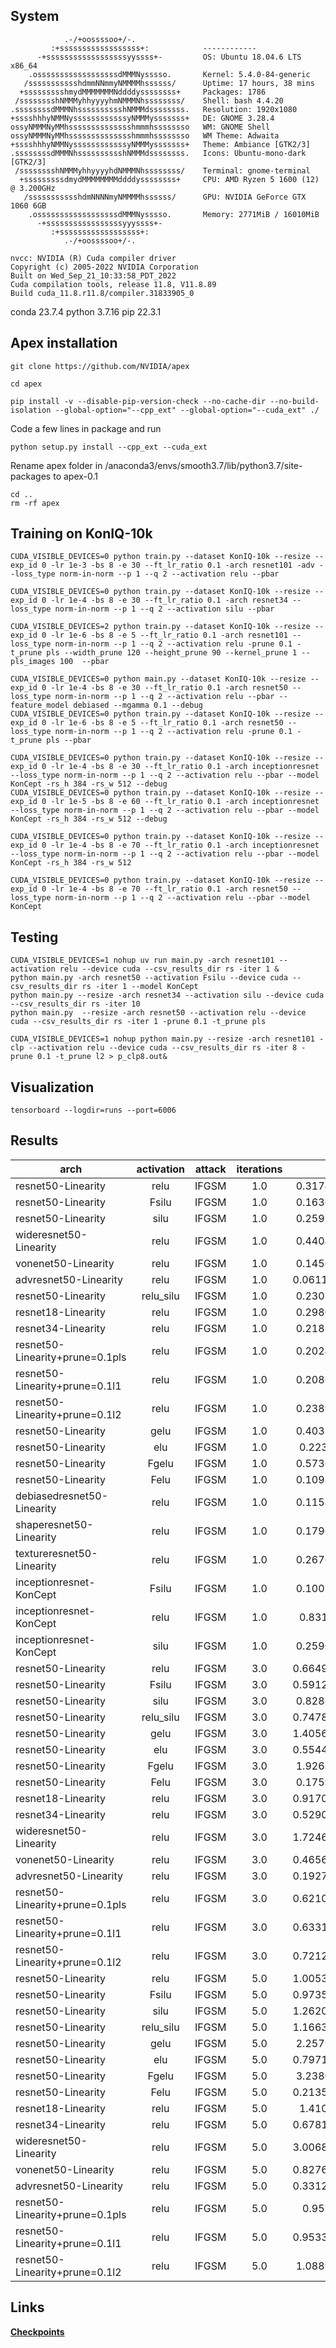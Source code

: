 ## System
```
            .-/+oossssoo+/-.               
         :+ssssssssssssssssss+:            ------------ 
      -+ssssssssssssssssssyyssss+-         OS: Ubuntu 18.04.6 LTS x86_64 
    .ossssssssssssssssssdMMMNysssso.       Kernel: 5.4.0-84-generic 
   /ssssssssssshdmmNNmmyNMMMMhssssss/      Uptime: 17 hours, 38 mins 
  +ssssssssshmydMMMMMMMNddddyssssssss+     Packages: 1786 
 /sssssssshNMMMyhhyyyyhmNMMMNhssssssss/    Shell: bash 4.4.20 
.ssssssssdMMMNhsssssssssshNMMMdssssssss.   Resolution: 1920x1080 
+sssshhhyNMMNyssssssssssssyNMMMysssssss+   DE: GNOME 3.28.4 
ossyNMMMNyMMhsssssssssssssshmmmhssssssso   WM: GNOME Shell 
ossyNMMMNyMMhsssssssssssssshmmmhssssssso   WM Theme: Adwaita 
+sssshhhyNMMNyssssssssssssyNMMMysssssss+   Theme: Ambiance [GTK2/3] 
.ssssssssdMMMNhsssssssssshNMMMdssssssss.   Icons: Ubuntu-mono-dark [GTK2/3] 
 /sssssssshNMMMyhhyyyyhdNMMMNhssssssss/    Terminal: gnome-terminal 
  +sssssssssdmydMMMMMMMMddddyssssssss+     CPU: AMD Ryzen 5 1600 (12) @ 3.200GHz 
   /ssssssssssshdmNNNNmyNMMMMhssssss/      GPU: NVIDIA GeForce GTX 1060 6GB 
    .ossssssssssssssssssdMMMNysssso.       Memory: 2771MiB / 16010MiB 
      -+sssssssssssssssssyyyssss+- 
         :+ssssssssssssssssss+:                                   
            .-/+oossssoo+/-. 
```
```
nvcc: NVIDIA (R) Cuda compiler driver
Copyright (c) 2005-2022 NVIDIA Corporation
Built on Wed_Sep_21_10:33:58_PDT_2022
Cuda compilation tools, release 11.8, V11.8.89
Build cuda_11.8.r11.8/compiler.31833905_0
```

conda 23.7.4
python 3.7.16
pip 22.3.1

## Apex installation
```
git clone https://github.com/NVIDIA/apex
```
```
cd apex
```
```
pip install -v --disable-pip-version-check --no-cache-dir --no-build-isolation --global-option="--cpp_ext" --global-option="--cuda_ext" ./
```
Code a few lines in package and run
```
python setup.py install --cpp_ext --cuda_ext
```
Rename apex folder in /anaconda3/envs/smooth3.7/lib/python3.7/site-packages to apex-0.1
```
cd ..
rm -rf apex
```

## Training on KonIQ-10k
```
CUDA_VISIBLE_DEVICES=0 python train.py --dataset KonIQ-10k --resize --exp_id 0 -lr 1e-3 -bs 8 -e 30 --ft_lr_ratio 0.1 -arch resnet101 -adv --loss_type norm-in-norm --p 1 --q 2 --activation relu --pbar

CUDA_VISIBLE_DEVICES=0 python train.py --dataset KonIQ-10k --resize --exp_id 0 -lr 1e-4 -bs 8 -e 30 --ft_lr_ratio 0.1 -arch resnet34 --loss_type norm-in-norm --p 1 --q 2 --activation silu --pbar

CUDA_VISIBLE_DEVICES=2 python train.py --dataset KonIQ-10k --resize --exp_id 0 -lr 1e-6 -bs 8 -e 5 --ft_lr_ratio 0.1 -arch resnet101 --loss_type norm-in-norm --p 1 --q 2 --activation relu -prune 0.1 -t_prune pls --width_prune 120 --height_prune 90 --kernel_prune 1 --pls_images 100  --pbar 

CUDA_VISIBLE_DEVICES=0 python main.py --dataset KonIQ-10k --resize --exp_id 0 -lr 1e-4 -bs 8 -e 30 --ft_lr_ratio 0.1 -arch resnet50 --loss_type norm-in-norm --p 1 --q 2 --activation relu --pbar --feature_model debiased --mgamma 0.1 --debug
CUDA_VISIBLE_DEVICES=0 python train.py --dataset KonIQ-10k --resize --exp_id 0 -lr 1e-6 -bs 8 -e 5 --ft_lr_ratio 0.1 -arch resnet50 --loss_type norm-in-norm --p 1 --q 2 --activation relu -prune 0.1 -t_prune pls --pbar

CUDA_VISIBLE_DEVICES=0 python train.py --dataset KonIQ-10k --resize --exp_id 0 -lr 1e-4 -bs 8 -e 30 --ft_lr_ratio 0.1 -arch inceptionresnet --loss_type norm-in-norm --p 1 --q 2 --activation relu --pbar --model KonCept -rs_h 384 -rs_w 512 --debug
CUDA_VISIBLE_DEVICES=0 python train.py --dataset KonIQ-10k --resize --exp_id 0 -lr 1e-5 -bs 8 -e 60 --ft_lr_ratio 0.1 -arch inceptionresnet --loss_type norm-in-norm --p 1 --q 2 --activation relu --pbar --model KonCept -rs_h 384 -rs_w 512 --debug

CUDA_VISIBLE_DEVICES=0 python train.py --dataset KonIQ-10k --resize --exp_id 0 -lr 1e-4 -bs 8 -e 70 --ft_lr_ratio 0.1 -arch inceptionresnet --loss_type norm-in-norm --p 1 --q 2 --activation relu --pbar --model KonCept -rs_h 384 -rs_w 512

CUDA_VISIBLE_DEVICES=0 python train.py --dataset KonIQ-10k --resize --exp_id 0 -lr 1e-4 -bs 8 -e 70 --ft_lr_ratio 0.1 -arch resnet50 --loss_type norm-in-norm --p 1 --q 2 --activation relu --pbar --model KonCept
```
## Testing
```
CUDA_VISIBLE_DEVICES=1 nohup uv run main.py -arch resnet101 --activation relu --device cuda --csv_results_dir rs -iter 1 &
python main.py -arch resnet50 --activation Fsilu --device cuda --csv_results_dir rs -iter 1 --model KonCept
python main.py --resize -arch resnet34 --activation silu --device cuda --csv_results_dir rs -iter 10
python main.py  --resize -arch resnet50 --activation relu --device cuda --csv_results_dir rs -iter 1 -prune 0.1 -t_prune pls

CUDA_VISIBLE_DEVICES=1 nohup python main.py --resize -arch resnet101 -clp --activation relu --device cuda --csv_results_dir rs -iter 8 -prune 0.1 -t_prune l2 > p_clp8.out&
```

## Visualization
```
tensorboard --logdir=runs --port=6006
```
## Results									
|arch|activation|attack|iterations|eps 2|eps 4|eps 6|eps 8|eps 10|SROCC|
|----|:--------:|:----:|:--------:|:---:|:---:|:---:|:---:|:----:|:----:|
|resnet50-Linearity|relu|IFGSM|1.0|0.317411637289097|0.271145925804271|0.203409666328665|0.135890861648704|0.0711905868014346|0.907342712845833|
|resnet50-Linearity|Fsilu|IFGSM|1.0|0.163610402542496|0.229744249788945|0.260979490454468|0.272827489772825|0.273075761617867|0.805964034119172|
|resnet50-Linearity|silu|IFGSM|1.0|0.259757468717855|0.23818706373003|0.190764396984096|0.139550987124785|0.0886347675207367|0.897967910330036|
|wideresnet50-Linearity|relu|IFGSM|1.0|0.440476591477283|0.384431273431617|0.301024952409307|0.224072102553711|0.155612114483452|0.914137004748674|
|vonenet50-Linearity|relu|IFGSM|1.0|0.145615089197789|0.205410044566726|0.232540992669077|0.242709561170841|0.24332868292649|0.858145411487797|
|advresnet50-Linearity|relu|IFGSM|1.0|0.0611025438093723|0.0946663652016859|0.11539471999587|0.129646397657898|0.139469237948142|0.854452963192787|
|resnet50-Linearity|relu_silu|IFGSM|1.0|0.230368264512998|0.216448610724966|0.184115635267945|0.148635853859261|0.111172278951117|0.907032739330434|
|resnet18-Linearity|relu|IFGSM|1.0|0.298096763164257|0.293965902695312|0.26022545658979|0.22359577736597|0.189172568807873|0.895401377115908|
|resnet34-Linearity|relu|IFGSM|1.0|0.218251315115138|0.21347787263771|0.188101582467376|0.156821526633806|0.123871338665881|0.90180907612445|
|resnet50-Linearity+prune=0.1pls|relu|IFGSM|1.0|0.202443460903232|0.167075693101577|0.118835222943282|0.073644110824028|0.0323004043994797|0.90534272521054|
|resnet50-Linearity+prune=0.1l1|relu|IFGSM|1.0|0.208643864374943|0.178530992987175|0.134158508733606|0.0910499020984101|0.0505680989874457|0.906934696593827|
|resnet50-Linearity+prune=0.1l2|relu|IFGSM|1.0|0.238957705320767|0.188690965305981|0.127481952603284|0.0701611496486072|0.0171878938957012|0.907126080398333|
|resnet50-Linearity|gelu|IFGSM|1.0|0.403301606201018|0.393757472064734|0.344268353823393|0.288486292875002|0.231876088272428|0.905414880534313|
|resnet50-Linearity|elu|IFGSM|1.0|0.22330776541684|0.201555592621671|0.16927916985953|0.135975865788519|0.10115349592574|0.908696613023034|
|resnet50-Linearity|Fgelu|IFGSM|1.0|0.573644929308788|0.790752127526658|0.875399428139593|0.901769387388634|0.891817010123757|0.830302889183858|
|resnet50-Linearity|Felu|IFGSM|1.0|0.109893066494807|0.112317684632482|0.109976290284704|0.108697793749888|0.107717667291837|0.836819747430995|
|debiasedresnet50-Linearity|relu|IFGSM|1.0|0.115846801627178|0.104204860041715|0.0897594529607334|0.0766619504281097|0.0648316974973126|0.900750465090084|
|shaperesnet50-Linearity|relu|IFGSM|1.0|0.179624649010126|0.171043458136231|0.149689439459143|0.127254819449897|0.105996555911404|0.900756089344851|
|textureresnet50-Linearity|relu|IFGSM|1.0|0.267632329718235|0.243983856159449|0.201300531996576|0.158704673919841|0.118445381456513|0.90411785434087|
|inceptionresnet-KonCept|Fsilu|IFGSM|1.0|0.100106660520033|0.103463330162708|0.0906105439583131|0.0798407800597584|0.0714483065289855|0.784502508918709|
|inceptionresnet-KonCept|relu|IFGSM|1.0|0.83149735842992|1.252678077|1.520598964|1.698436824|1.81926388|0.845597697212582|
|inceptionresnet-KonCept|silu|IFGSM|1.0|0.259084220259577|0.290124690175235|0.294807609890422|0.289799871938365|0.280418428622285|0.821794397480203|
| resnet50-Linearity              | relu      | IFGSM | 3.0 | 0.6649667797270242 | 0.6967321103036666 | 0.6320361080639375 | 0.5166999602273984 | 0.4095541556005846 | 0.9073427128458336 |
| resnet50-Linearity              | Fsilu     | IFGSM | 3.0 | 0.5912780611235123 | 0.8819720154159822 | 0.980485200048574  | 0.9683424939171296 | 0.9072291577510978 | 0.8059640341191723 |
| resnet50-Linearity              | silu      | IFGSM | 3.0 | 0.828807415018611  | 0.8943692225779339 | 0.8210258951154655 | 0.678200200197768  | 0.5449194495767545 | 0.8979679103300369 |
| resnet50-Linearity              | relu_silu | IFGSM | 3.0 | 0.7478465998922245 | 0.8339154854261513 | 0.7883818322018485 | 0.6711943889297809 | 0.5616276588997859 | 0.907032739330434  |
| resnet50-Linearity              | gelu      | IFGSM | 3.0 | 1.4056323819583914 | 1.626507501915638  | 1.5725895870560087 | 1.3711415994381375 | 1.1765436318171336 | 0.9054148805343132 |
| resnet50-Linearity              | elu       | IFGSM | 3.0 | 0.5544974845882255 | 0.5900700029172438 | 0.5582459215301648 | 0.4907852762536095 | 0.4259316112561266 | 0.908696613023034  |
| resnet50-Linearity              | Fgelu     | IFGSM | 3.0 | 1.926825130308132  | 2.790681870120941  | 3.1143008345592045 | 3.1021207142401925 | 2.987046477722373  | 0.830302889183858  |
| resnet50-Linearity              | Felu      | IFGSM | 3.0 | 0.175962689025801  | 0.1962690344484608 | 0.1955063935417814 | 0.1827940953101318 | 0.1672623780669155 | 0.8368197474309959 |
| resnet18-Linearity              | relu      | IFGSM | 3.0 | 0.9170081924388372 | 1.02636703288776   | 0.9823502269983664 | 0.8516014873858639 | 0.7377980873815202 | 0.8954013771159083 |
| resnet34-Linearity              | relu      | IFGSM | 3.0 | 0.5290196299308674 | 0.5552012115185135 | 0.5176550171329987 | 0.4435483856859614 | 0.3851533567452144 | 0.90180907612445   |
| wideresnet50-Linearity          | relu      | IFGSM | 3.0 | 1.7246825454310255 | 1.9094647570310768 | 1.7740503391457614 | 1.4765582071640797 | 1.2080881814627231 | 0.9141370047486748 |
| vonenet50-Linearity             | relu      | IFGSM | 3.0 | 0.4656457428133916 | 0.7665104787837267 | 0.8910454450245313 | 0.87722616118778   | 0.8300798578285498 | 0.8581454114877978 |
| advresnet50-Linearity           | relu      | IFGSM | 3.0 | 0.1927677126652597 | 0.3282881149418939 | 0.3980263765727761 | 0.4167393409884909 | 0.422672057595345  | 0.8544529631927879 |
| resnet50-Linearity+prune=0.1pls | relu      | IFGSM | 3.0 | 0.6210778811788464 | 0.6456736809064555 | 0.578595500348605  | 0.4674537782565922 | 0.3658327067443307 | 0.9053427252105404 |
| resnet50-Linearity+prune=0.1l1  | relu      | IFGSM | 3.0 | 0.6331776600799419 | 0.666414489476717  | 0.6054548593599082 | 0.4976433184612517 | 0.3985155389946695 | 0.9069346965938276 |
| resnet50-Linearity+prune=0.1l2  | relu      | IFGSM | 3.0 | 0.7212197964143024 | 0.7305801539885233 | 0.6385262614618573 | 0.4968527075836361 | 0.3741981086516324 | 0.9071260803983338 |
| resnet50-Linearity              | relu      | IFGSM | 5.0 | 1.0053892435785676 | 0.98793804287486   | 0.8541665498297351 | 0.6971170122002657 | 0.5720926001873433 | 0.9073427128458336 |
| resnet50-Linearity              | Fsilu     | IFGSM | 5.0 | 0.9735731252191332 | 1.266012472775847  | 1.306039553610815  | 1.22152177366444   | 1.1183714093452255 | 0.8059640341191723 |
| resnet50-Linearity              | silu      | IFGSM | 5.0 | 1.2620217376181209 | 1.258763344522356  | 1.095941759074064  | 0.9035345374535936 | 0.7458757854993034 | 0.8979679103300369 |
| resnet50-Linearity              | relu_silu | IFGSM | 5.0 | 1.1663151230153694 | 1.2010723237751104 | 1.0679330512901315 | 0.9058048733874478 | 0.776571447897455  | 0.907032739330434  |
| resnet50-Linearity              | gelu      | IFGSM | 5.0 | 2.257984659033206  | 2.4060068808484947 | 2.1876310162504304 | 1.8957500469925093 | 1.6451643715978876 | 0.9054148805343132 |
| resnet50-Linearity              | elu       | IFGSM | 5.0 | 0.7971277029859882 | 0.7992598181279064 | 0.7185197586796246 | 0.6233747641216943 | 0.5464095281216899 | 0.908696613023034  |
| resnet50-Linearity              | Fgelu     | IFGSM | 5.0 | 3.238034424304794  | 4.183024389095399  | 4.306458978636125  | 4.161840695309114  | 3.939633664640728  | 0.830302889183858  |
| resnet50-Linearity              | Felu      | IFGSM | 5.0 | 0.2135864248807063 | 0.2167048067758225 | 0.2039627501930991 | 0.1968421658775164 | 0.199498799816399  | 0.8368197474309959 |
| resnet18-Linearity              | relu      | IFGSM | 5.0 | 1.41055481110148   | 1.4562407055775517 | 1.3175963493479153 | 1.1420492499439612 | 1.011032570970563  | 0.8954013771159083 |
| resnet34-Linearity              | relu      | IFGSM | 5.0 | 0.6781554567402808 | 0.6618338267832035 | 0.5860717039749742 | 0.5194835152730154 | 0.498278960297437  | 0.90180907612445   |
| wideresnet50-Linearity          | relu      | IFGSM | 5.0 | 3.0068246207751828 | 3.0315249497822423 | 2.61312460619117   | 2.126918605946023  | 1.748785196307662  | 0.9141370047486748 |
| vonenet50-Linearity             | relu      | IFGSM | 5.0 | 0.8276130829419004 | 1.2044855759505062 | 1.2956092501193004 | 1.2547122078808457 | 1.1889550794455952 | 0.8581454114877978 |
| advresnet50-Linearity           | relu      | IFGSM | 5.0 | 0.3312005520691838 | 0.4699363890985004 | 0.5223390852448799 | 0.5383308042763296 | 0.542723036940163  | 0.8544529631927879 |
| resnet50-Linearity+prune=0.1pls | relu      | IFGSM | 5.0 | 0.9535295024497    | 0.9290187233284498 | 0.7888121761926893 | 0.6335459905625421 | 0.5116008141326691 | 0.9053427252105404 |
| resnet50-Linearity+prune=0.1l1  | relu      | IFGSM | 5.0 | 0.9533877773961822 | 0.9408591269483856 | 0.8137451742559885 | 0.6680026885454268 | 0.5533942565707943 | 0.9069346965938276 |
| resnet50-Linearity+prune=0.1l2  | relu      | IFGSM | 5.0 | 1.088904951373256  | 1.0401022438512    | 0.8705946734525232 | 0.6785828887612106 | 0.5360348790029144 | 0.9071260803983338 |





## Links
__[Checkpoints](https://drive.google.com/drive/folders/1K98OLnfLZ7Q0L0kYDiuBisiMnctvYeg1?usp=sharing)__
